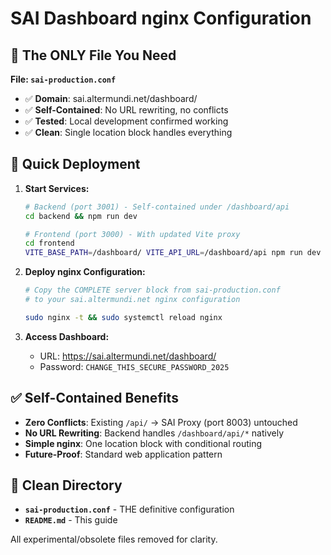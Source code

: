 # SAI Dashboard nginx Configuration

## 🎯 The ONLY File You Need

**File: `sai-production.conf`**
- ✅ **Domain**: sai.altermundi.net/dashboard/  
- ✅ **Self-Contained**: No URL rewriting, no conflicts
- ✅ **Tested**: Local development confirmed working
- ✅ **Clean**: Single location block handles everything

## 🚀 Quick Deployment

1. **Start Services:**
   ```bash
   # Backend (port 3001) - Self-contained under /dashboard/api
   cd backend && npm run dev
   
   # Frontend (port 3000) - With updated Vite proxy
   cd frontend
   VITE_BASE_PATH=/dashboard/ VITE_API_URL=/dashboard/api npm run dev
   ```

2. **Deploy nginx Configuration:**
   ```bash
   # Copy the COMPLETE server block from sai-production.conf
   # to your sai.altermundi.net nginx configuration
   
   sudo nginx -t && sudo systemctl reload nginx
   ```

3. **Access Dashboard:**
   - URL: https://sai.altermundi.net/dashboard/
   - Password: `CHANGE_THIS_SECURE_PASSWORD_2025`

## ✅ Self-Contained Benefits

- **Zero Conflicts**: Existing `/api/` → SAI Proxy (port 8003) untouched
- **No URL Rewriting**: Backend handles `/dashboard/api/*` natively  
- **Simple nginx**: One location block with conditional routing
- **Future-Proof**: Standard web application pattern

## 📁 Clean Directory

- **`sai-production.conf`** - THE definitive configuration
- **`README.md`** - This guide

All experimental/obsolete files removed for clarity.